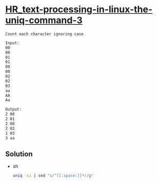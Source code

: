 # [HR_text-processing-in-linux-the-uniq-command-3](https://www.hackerrank.com/challenges/text-processing-in-linux-the-uniq-command-3)

```en
Count each character ignoring case
```

```txt
Input:
00
00
01
01
00
00
02
02
03
aa
AA
Aa

Output:
2 00
2 01
2 00
2 02
1 03
3 aa
```

## Solution

* sh

  ```sh
  uniq -ci | sed "s/^[[:space:]]*//g"
  ```
